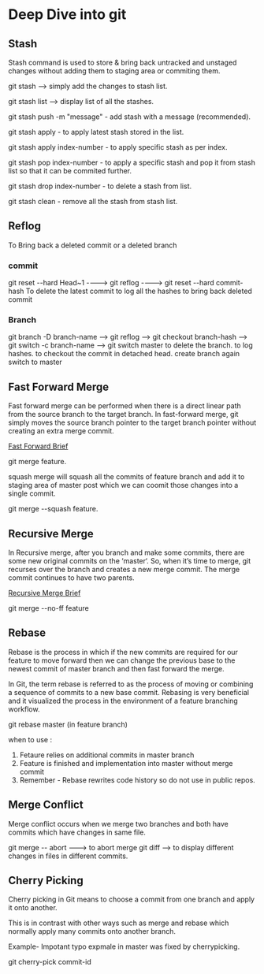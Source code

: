 # Deep Dive into git


 ## Stash 
 Stash command is used to store & bring back untracked and unstaged changes without adding them to staging area or commiting them.
 
 git stash --> simply add the changes to stash list.
 
 git stash list --> display list of all the stashes.
 
 git stash push -m "message" - add stash with a message (recommended).
 
 git stash apply - to apply latest stash stored in the list.
 
 git stash apply index-number - to apply specific stash as per index.
 
 git stash pop index-number - to apply a specific stash and pop it from stash list so that it can be commited further.
 
 git stash drop index-number - to delete a stash from list.
 
 git stash clean -  remove all the stash from stash list.



  ## Reflog
   To Bring back a deleted  commit or a deleted branch
   
   ### commit
   git reset --hard Head~1      ----> git reflog      ----> git reset --hard commit-hash
   To delete the latest commit   to log all the hashes   to bring back deleted commit
   
   ### Branch
   
   git branch -D branch-name --> git reflog --> git checkout branch-hash   --> git switch -c branch-name --> git switch master
   to delete the branch.   to log hashes.   to checkout the commit in detached head.     create branch again     switch to master
  
  ## Fast Forward Merge
  
  Fast forward merge can be performed when there is a direct linear path from the source branch to the target branch. In fast-forward     merge, git simply moves the source branch pointer to the target branch pointer without creating an extra merge commit.
  
  [Fast Forward Brief](https://www.tutorialspoint.com/what-is-a-fast-forward-merge-in-git#:~:text=Fast%20forward%20merge%20can%20be,creating%20an%20extra%20merge%20commit.)
  
  
  git merge feature.
  
  
  squash merge will squash all the commits of feature branch and add it to staging area of master post which we can coomit those changes
  into a single commit.
  
  git merge --squash feature.
  
  
  ## Recursive Merge
  
  In Recursive merge, after you branch and make some commits, there are some new original commits on the ‘master‘. So, when it’s time to merge, git recurses over the branch and creates a new merge commit. The merge commit continues to have two parents.
  
  [Recursive Merge Brief](https://www.geeksforgeeks.org/merge-strategies-in-git/#:~:text=Recursive%20Merge%3A,continues%20to%20have%20two%20parents.)
  
  git merge --no-ff feature
  
  
  ## Rebase 
  
  Rebase is the process in which if the new commits are required for our feature to move forward then we can change the previous base to the newest commit of master branch and then fast forward the merge.
  
  
  In Git, the term rebase is referred to as the process of moving or combining a sequence of commits to a new base commit. Rebasing is very beneficial and it visualized the process in the environment of a feature branching workflow.


git rebase master (in feature branch)

when to use :
1. Fetaure relies on additional commits in master branch
2. Feature is finished and implementation into master without merge commit
3. Remember - Rebase rewrites code history so do not use in public repos.


## Merge Conflict

Merge conflict occurs when we merge two branches and both have commits which have changes in same file.

git merge -- abort ---> to abort merge
git diff --> to display different changes in files in different commits.

## Cherry Picking

Cherry picking in Git means to choose a commit from one branch and apply it onto another.

This is in contrast with other ways such as merge and rebase which normally apply many commits onto another branch.

Example- Impotant typo expmale in master was fixed by cherrypicking.

git cherry-pick commit-id

  
  
  
